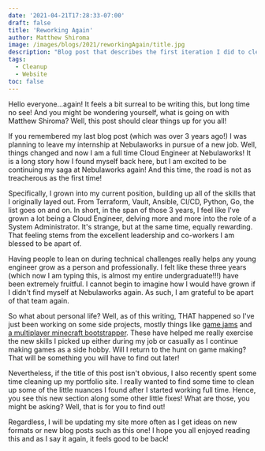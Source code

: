 ```yaml
---
date: '2021-04-21T17:28:33-07:00'
draft: false
title: 'Reworking Again'
author: Matthew Shiroma
image: /images/blogs/2021/reworkingAgain/title.jpg
description: "Blog post that describes the first iteration I did to clean up this site."
tags:
  - Cleanup
  - Website
toc: false
---
```


Hello everyone...again! It feels a bit surreal to be writing this, but long time no see! And you might be wondering yourself, what is going on with Matthew Shiroma? Well, this post should clear things up for you all!

If you remembered my last blog post (which was over 3 years ago!) I was planning to leave my internship at Nebulaworks in pursue of a new job. Well, things changed and now I am a full time Cloud Engineer at Nebulaworks! It is a long story how I found myself back here, but I am excited to be continuing my saga at Nebulaworks again! And this time, the road is not as treacherous as the first time!

Specifically, I grown into my current position, building up all of the skills that I originally layed out. From Terraform, Vault, Ansible, CI/CD, Python, Go, the list goes on and on. In short, in the span of those 3 years, I feel like I've grown a lot being a Cloud Engineer, delving more and more into the role of a System Administrator. It's strange, but at the same time, equally rewarding. That feeling stems from the excellent leadership and co-workers I am blessed to be apart of.

Having people to lean on during technical challenges really helps any young engineer grow as a person and professionally. I felt like these three years (which now I am typing this, is almost my entire undergraduate!!!) have been extremely fruitful. I cannot begin to imagine how I would have grown if I didn't find myself at Nebulaworks again. As such, I am grateful to be apart of that team again.

So what about personal life? Well, as of this writing, THAT happened so I've just been working on some side projects, mostly things like [game jams](https://github.com/maishiroma/LudumDare_47) and [a multiplayer minecraft bootstrapper](https://github.com/maishiroma/MCServerBootstrap). These have helped me really exercise the new skills I picked up either during my job or casually as I continue making games as a side hobby. Will I return to the hunt on game making? That will be something you will have to find out later!

Nevertheless, if the title of this post isn't obvious, I also recently spent some time cleaning up my portfolio site. I really wanted to find some time to clean up some of the little nuances I found after I started working full time. Hence, you see this new section along some other little fixes! What are those, you might be asking? Well, that is for you to find out!

Regardless, I will be updating my site more often as I get ideas on new formats or new blog posts such as this one! I hope you all enjoyed reading this and as I say it again, it feels good to be back!